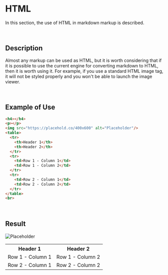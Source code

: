 # HTML
In this section, the use of HTML in markdown markup is described.

<br/>


## Description
Almost any markup can be used as HTML, but it is worth considering that if it is possible to use the current engine for converting markdown to HTML, then it is worth using it. For example, if you use a standard HTML image tag, it will not be styled properly and you won't be able to launch the image viewer.

<br/>


## Example of Use

```md
<h4></h4>
<p></p>
<img src="https://placehold.co/400x600" alt="Placeholder"/>
<table>
  <tr>
    <th>Header 1</th>
    <th>Header 2</th>
  </tr>
  <tr>
    <td>Row 1 - Column 1</td>
    <td>Row 1 - Column 2</td>
  </tr>
  <tr>
    <td>Row 2 - Column 1</td>
    <td>Row 2 - Column 2</td>
  </tr>
</table>
<br>
```

<br/>

## Result

<h4></h4>
<p></p>
<img src="https://placehold.co/400x600" alt="Placeholder"/>
<table>
  <tr>
    <th>Header 1</th>
    <th>Header 2</th>
  </tr>
  <tr>
    <td>Row 1 - Column 1</td>
    <td>Row 1 - Column 2</td>
  </tr>
  <tr>
    <td>Row 2 - Column 1</td>
    <td>Row 2 - Column 2</td>
  </tr>
</table>
<br>
